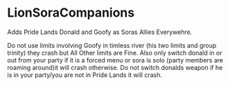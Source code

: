 # LionSoraCompanions

Adds Pride Lands Donald and Goofy as Soras Allies Everywehre. 

Do not use limits involving Goofy in timless river (his two limits and group trinity) they crash but All Other limits are Fine. Also only switch donald in or out from your party if it is a forced menu or sora is solo (party members are roaming around)it will crash otherwise. Do not switch donalds weapon if he is in your party/you are not in Pride Lands it will crash.
